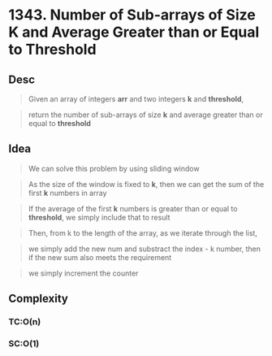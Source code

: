 # 1343. Number of Sub-arrays of Size K and Average Greater than or Equal to Threshold

## Desc

> Given an array of integers **arr** and two integers **k** and **threshold**,

> return the number of sub-arrays of size **k** and average greater than or equal to **threshold**

## Idea

> We can solve this problem by using sliding window

> As the size of the window is fixed to **k**, then we can get the sum of the first **k** numbers in array

> If the average of the first **k** numbers is greater than or equal to **threshold**, we simply include that to result

> Then, from k to the length of the array, as we iterate through the list,

> we simply add the new num and substract the index - k number, then if the new sum also meets the requirement

> we simply increment the counter

## Complexity

### TC:O(n)

### SC:O(1)